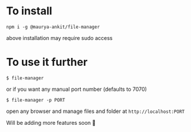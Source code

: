 # To install
```
npm i -g @maurya-ankit/file-manager
```

above installation may require sudo access


# To use it further

```
$ file-manager
```
or if you want any manual port number (defaults to 7070)
```
$ file-manager -p PORT
```

open any browser and manage files and folder at `http://localhost:PORT`


Will be adding more features soon 🤞